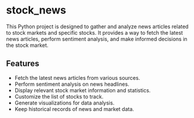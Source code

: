 # stock_news
This Python project is designed to gather and analyze news articles related to stock markets and specific stocks. 
It provides a way to fetch the latest news articles, perform sentiment analysis, and make informed decisions in the stock market.
## Features
- Fetch the latest news articles from various sources.
- Perform sentiment analysis on news headlines.
- Display relevant stock market information and statistics.
- Customize the list of stocks to track.
- Generate visualizations for data analysis.
- Keep historical records of news and market data.
